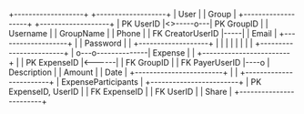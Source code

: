   +-------------------+           +-------------------+
   |       User        |           |       Group       |
   +-------------------+           +-------------------+
   | PK  UserID        |<>-----o---| PK  GroupID       |
   |     Username      |           |     GroupName     |
   |     Phone         |           | FK  CreatorUserID |-----|
   |     Email         |           +-------------------+     |
   |     Password      |                                     |
   +-------------------+                                     |
         |                                                   |
         |                                                   |
         |                                                   |
         |                  +------------------------+       |
         o---o--------------|        Expense         |       |
                            +------------------------+       |
                            | PK  ExpenseID         |<------|
                            | FK  GroupID           |
                            | FK  PayerUserID       |----o
                            |     Description       |
                            |     Amount            |
                            |     Date              |
                            +------------------------+
                                   |
                                   |
                            +------------------------+
                            |  ExpenseParticipants  |
                            +------------------------+
                            | PK  ExpenseID, UserID |
                            | FK  ExpenseID         |
                            | FK  UserID            |
                            |     Share             |
                            +------------------------+

